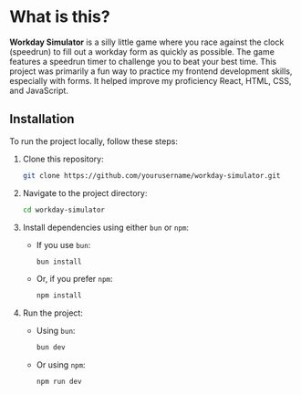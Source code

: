 
# What is this?

**Workday Simulator** is a silly little game where you race against the clock (speedrun) to fill out a workday form as quickly as possible. The game features a speedrun timer to challenge you to beat your best time. This project was primarily a fun way to practice my frontend development skills, especially with forms. It helped improve my proficiency React, HTML, CSS, and JavaScript.

## Installation

To run the project locally, follow these steps:

1. Clone this repository:
    ```bash
    git clone https://github.com/yourusername/workday-simulator.git
    ```

2. Navigate to the project directory:
    ```bash
    cd workday-simulator
    ```

3. Install dependencies using either `bun` or `npm`:

    - If you use `bun`:
      ```bash
      bun install
      ```

    - Or, if you prefer `npm`:
      ```bash
      npm install
      ```

4. Run the project:

    - Using `bun`:
      ```bash
      bun dev
      ```

    - Or using `npm`:
      ```bash
      npm run dev
      ```

